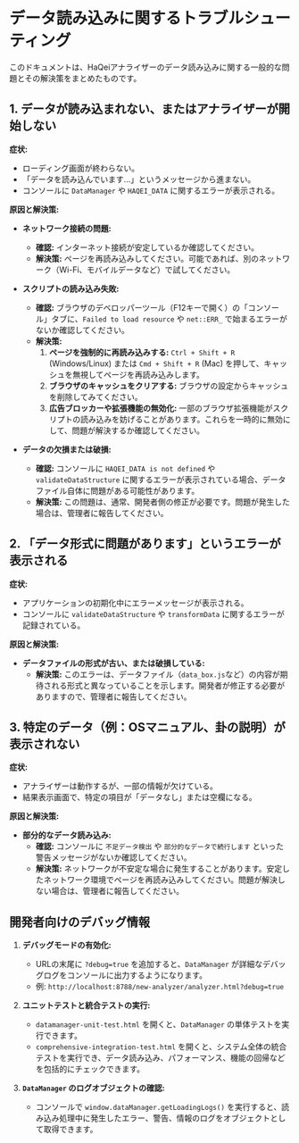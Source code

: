 # データ読み込みに関するトラブルシューティング

このドキュメントは、HaQeiアナライザーのデータ読み込みに関する一般的な問題とその解決策をまとめたものです。

## 1. データが読み込まれない、またはアナライザーが開始しない

**症状:**
- ローディング画面が終わらない。
- 「データを読み込んでいます...」というメッセージから進まない。
- コンソールに `DataManager` や `HAQEI_DATA` に関するエラーが表示される。

**原因と解決策:**

*   **ネットワーク接続の問題:**
    *   **確認:** インターネット接続が安定しているか確認してください。
    *   **解決策:** ページを再読み込みしてください。可能であれば、別のネットワーク（Wi-Fi、モバイルデータなど）で試してください。

*   **スクリプトの読み込み失敗:**
    *   **確認:** ブラウザのデベロッパーツール（F12キーで開く）の「コンソール」タブに、`Failed to load resource` や `net::ERR_` で始まるエラーがないか確認してください。
    *   **解決策:**
        1.  **ページを強制的に再読み込みする:** `Ctrl + Shift + R` (Windows/Linux) または `Cmd + Shift + R` (Mac) を押して、キャッシュを無視してページを再読み込みします。
        2.  **ブラウザのキャッシュをクリアする:** ブラウザの設定からキャッシュを削除してみてください。
        3.  **広告ブロッカーや拡張機能の無効化:** 一部のブラウザ拡張機能がスクリプトの読み込みを妨げることがあります。これらを一時的に無効にして、問題が解決するか確認してください。

*   **データの欠損または破損:**
    *   **確認:** コンソールに `HAQEI_DATA is not defined` や `validateDataStructure` に関するエラーが表示されている場合、データファイル自体に問題がある可能性があります。
    *   **解決策:** この問題は、通常、開発者側の修正が必要です。問題が発生した場合は、管理者に報告してください。

## 2. 「データ形式に問題があります」というエラーが表示される

**症状:**
- アプリケーションの初期化中にエラーメッセージが表示される。
- コンソールに `validateDataStructure` や `transformData` に関するエラーが記録されている。

**原因と解決策:**

*   **データファイルの形式が古い、または破損している:**
    *   **解決策:** このエラーは、データファイル（`data_box.js`など）の内容が期待される形式と異なっていることを示します。開発者が修正する必要がありますので、管理者に報告してください。

## 3. 特定のデータ（例：OSマニュアル、卦の説明）が表示されない

**症状:**
- アナライザーは動作するが、一部の情報が欠けている。
- 結果表示画面で、特定の項目が「データなし」または空欄になる。

**原因と解決策:**

*   **部分的なデータ読み込み:**
    *   **確認:** コンソールに `不足データ検出` や `部分的なデータで続行します` といった警告メッセージがないか確認してください。
    *   **解決策:** ネットワークが不安定な場合に発生することがあります。安定したネットワーク環境でページを再読み込みしてください。問題が解決しない場合は、管理者に報告してください。

## 開発者向けのデバッグ情報

1.  **デバッグモードの有効化:**
    *   URLの末尾に `?debug=true` を追加すると、`DataManager` が詳細なデバッグログをコンソールに出力するようになります。
    *   例: `http://localhost:8788/new-analyzer/analyzer.html?debug=true`

2.  **ユニットテストと統合テストの実行:**
    *   `datamanager-unit-test.html` を開くと、`DataManager` の単体テストを実行できます。
    *   `comprehensive-integration-test.html` を開くと、システム全体の統合テストを実行でき、データ読み込み、パフォーマンス、機能の回帰などを包括的にチェックできます。

3.  **`DataManager` のログオブジェクトの確認:**
    *   コンソールで `window.dataManager.getLoadingLogs()` を実行すると、読み込み処理中に発生したエラー、警告、情報のログをオブジェクトとして取得できます。
